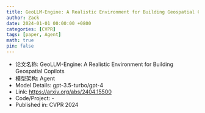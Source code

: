 ```yaml
---
title: GeoLLM-Engine: A Realistic Environment for Building Geospatial Copilots
author: Zack
date: 2024-01-01 00:00:00 +0800
categories: [CVPR]
tags: [paper, Agent]
math: true
pin: false
---
```

- 论文名称: GeoLLM-Engine: A Realistic Environment for Building Geospatial Copilots
- 模型架构: Agent
- Model Details: gpt-3.5-turbo/gpt-4
- Link: https://arxiv.org/abs/2404.15500
- Code/Project: -
- Published in: CVPR 2024
